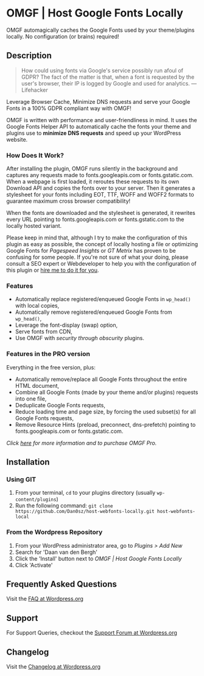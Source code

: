 # OMGF | Host Google Fonts Locally

OMGF automagically caches the Google Fonts used by your theme/plugins locally. No configuration (or brains) required!

## Description

> How could using fonts via Google's service possibly run afoul of GDPR? The fact of the matter is that, when a font is requested by the user's browser, their IP is logged by Google and used for analytics.
> — Lifehacker

Leverage Browser Cache, Minimize DNS requests and serve your Google Fonts in a 100% GDPR compliant way with OMGF!

OMGF is written with performance and user-friendliness in mind. It uses the Google Fonts Helper API to automatically cache the fonts your theme and plugins use to **minimize DNS requests** and speed up your WordPress website.

### How Does It Work?

After installing the plugin, OMGF runs silently in the background and captures any requests made to fonts.googleapis.com or fonts.gstatic.com. When a webpage is first loaded, it reroutes these requests to its own Download API and copies the fonts over to your server. Then it generates a stylesheet for your fonts including EOT, TTF, WOFF and WOFF2 formats to guarantee maximum cross browser compatibility!

When the fonts are downloaded and the stylesheet is generated, it rewrites every URL pointing to fonts.googleapis.com or fonts.gstatic.com to the locally hosted variant.

Please keep in mind that, although I try to make the configuration of this plugin as easy as possible, the concept of locally hosting a file or optimizing Google Fonts for *Pagespeed Insights* or *GT Metrix* has proven to be confusing for some people. If you're not sure of what your doing, please consult a SEO expert or Webdeveloper to help you with the configuration of this plugin or [hire me to do it for you](https://ffwp.dev/wordpress/omgf-expert-configuration/).

### Features
- Automatically replace registered/enqueued Google Fonts in `wp_head()` with local copies,
- Automatically remove registered/enqueued Google Fonts from `wp_head()`,
- Leverage the font-display (swap) option,
- Serve fonts from CDN,
- Use OMGF with *security through obscurity* plugins.

### Features in the PRO version
Everything in the free version, plus:
- Automatically remove/replace all Google Fonts throughout the entire HTML document,
- Combine all Google Fonts (made by your theme and/or plugins) requests into one file,
- Deduplicate Google Fonts requests,
- Reduce loading time and page size, by forcing the used subset(s) for all Google Fonts requests,
- Remove Resource Hints (preload, preconnect, dns-prefetch) pointing to fonts.googleapis.com or fonts.gstatic.com.

*Click [here](https://ffwp.dev/wordpress/omgf-pro/) for more information and to purchase OMGF Pro.*


## Installation

### Using GIT

1. From your terminal, `cd` to your plugins directory (usually `wp-content/plugins`)
1. Run the following command: `git clone https://github.com/Dan0sz/host-webfonts-locally.git host-webfonts-local`

### From the Wordpress Repository

1. From your WordPress administrator area, go to *Plugins > Add New*
1. Search for 'Daan van den Bergh'
1. Click the 'Install' button next to *OMGF | Host Google Fonts Locally*
1. Click 'Activate'

## Frequently Asked Questions

Visit the [FAQ at Wordpress.org](https://wordpress.org/plugins/host-webfonts-local/#faq)

## Support

For Support Queries, checkout the [Support Forum at Wordpress.org](https://wordpress.org/support/plugin/host-webfonts-local)

## Changelog

Visit the [Changelog at Wordpress.org](https://wordpress.org/plugins/host-webfonts-local/#developers)
